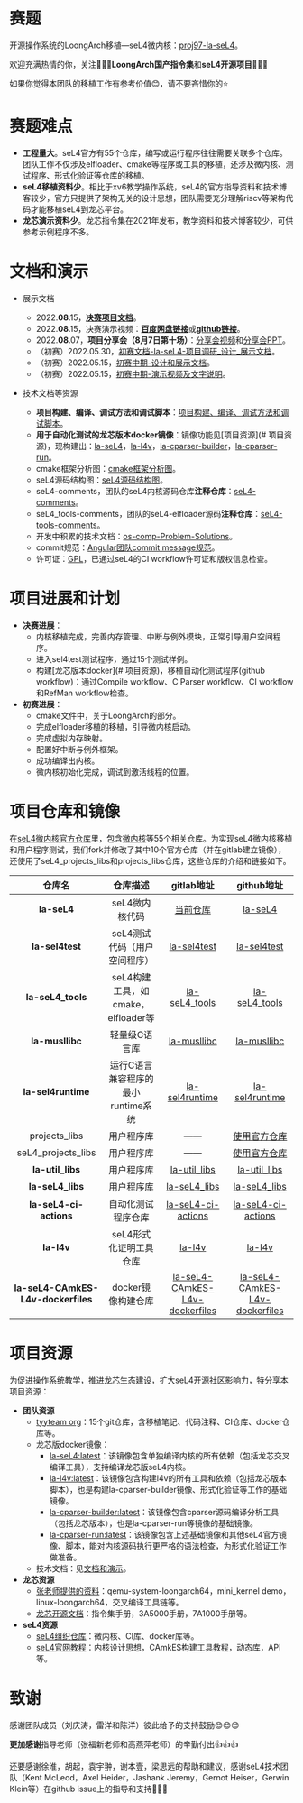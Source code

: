 <!--
  SPDX-License-Identifier: GPL-2.0-only
  Copyright 2022, tyyteam(Qingtao Liu, Yang Lei, Yang Chen)
  qtliu@mail.ustc.edu.cn, le24@mail.ustc.edu.cn, chenyangcs@mail.ustc.edu.cn
-->
# 赛题

开源操作系统的LoongArch移植—seL4微内核：[proj97-la-seL4](https://github.com/oscomp/proj97-la-seL4)。

欢迎充满热情的你，关注💖💖💖**LoongArch国产指令集**和**seL4开源项目**💖💖💖

如果你觉得本团队的移植工作有参考价值😊，请不要吝惜你的⭐

# 赛题难点

* **工程量大**。seL4官方有55个仓库，编写或运行程序往往需要关联多个仓库。团队工作不仅涉及elfloader、cmake等程序或工具的移植，还涉及微内核、测试程序、形式化验证等仓库的移植。
* **seL4移植资料少**。相比于xv6教学操作系统，seL4的官方指导资料和技术博客较少，官方只提供了架构无关的设计思想，团队需要充分理解riscv等架构代码才能移植seL4到龙芯平台。
* **龙芯演示资料少**。龙芯指令集在2021年发布，教学资料和技术博客较少，可供参考示例程序不多。

# 文档和演示

* 展示文档

  * 2022.**08**.15，[**决赛项目文档**](https://github.com/tyyteam/OS-comp-pdfdoc-videos/blob/main/proj97-la-seL4-tyyteam-%E5%86%B3%E8%B5%9B%E9%A1%B9%E7%9B%AE%E6%96%87%E6%A1%A3.pdf)。
  * 2022.**08**.15，决赛演示视频：[**百度网盘链接**](https://pan.baidu.com/s/16f4EYctBe0jwXw0sC8CLPg?pwd=6p4k)或[**github链接**](https://raw.githubusercontent.com/tyyteam/OS-comp-pdfdoc-videos/main/la-seL4-%E5%86%B3%E8%B5%9B%E9%A1%B9%E7%9B%AE%E6%BC%94%E7%A4%BA%E8%A7%86%E9%A2%91.mp4)。
  * 2022.**08**.07，**项目分享会（8月7日第十场）**：[分享会视频](https://www.bilibili.com/video/BV1PW4y1Y7zj?spm_id_from=333.999.0.0&vd_source=c0ebc331ee63978f26b2050109cc5826)和[分享会PPT](https://os.educg.net/2022CSCC?op=5)。
  * （初赛）2022.05.30，[初赛文档-la-seL4-项目调研\_设计\_展示文档](https://github.com/tyyteam/OS-comp-pdfdoc-videos/blob/main/la-seL4-%E5%88%9D%E8%B5%9B%E9%A1%B9%E7%9B%AE%E8%B0%83%E7%A0%94_%E8%AE%BE%E8%AE%A1_%E5%B1%95%E7%A4%BA%E6%96%87%E6%A1%A3.pdf)。
  * （初赛）2022.05.15，[初赛中期-设计和展示文档](./docs/初赛中期-设计和展示文档.md)。
  * （初赛）2022.05.15，[初赛中期-演示视频及文字说明](https://pan.baidu.com/s/1c8KKPdG0Ri_AbR2taWWPSw?pwd=2qdg)。
* 技术文档等资源

  * **项目构建、编译、调试方法和调试脚本**：[项目构建、编译、调试方法和调试脚本](./docs/技术文档-项目构建、编译和调试方法.md)。
  * **用于自动化测试的龙芯版本docker镜像**：镜像功能见[项目资源](# 项目资源)，现构建出：[la-seL4](https://hub.docker.com/repository/docker/gootal/la-sel4)，[la-l4v](https://hub.docker.com/repository/docker/gootal/la-l4v)，[la-cparser-builder](https://hub.docker.com/repository/docker/gootal/la-cparser-builder)，[la-cparser-run](https://hub.docker.com/r/gootal/la-cparser-run)。
  * cmake框架分析图：[cmake框架分析图](./docs/cmake框架分析图.md)。
  * seL4源码结构图：[seL4源码结构图](./docs/seL4源码结构图.md)。
  * seL4-comments，团队的seL4内核源码仓库**注释仓库**：[seL4-comments](https://github.com/tyyteam/seL4-comments)。
  * seL4_tools-comments，团队的seL4-elfloader源码**注释仓库**：[seL4-tools-comments](https://github.com/tyyteam/seL4_tools-comments)。
  * 开发中积累的技术文档：[os-comp-Problem-Solutions](https://github.com/tyyteam/seL4-oscompProblemSolutions)。
  * commit规范：[Angular团队commit message规范](https://github.com/angular/angular.js/blob/master/DEVELOPERS.md#-git-commit-guidelines)。
  * 许可证：[GPL](./LICENSE.md)，已通过seL4的CI workflow许可证和版权信息检查。

# 项目进展和计划

* **决赛进展**：
  * 内核移植完成，完善内存管理、中断与例外模块，正常引导用户空间程序。
  * 进入sel4test测试程序，通过15个测试样例。
  * 构建[龙芯版本docker](# 项目资源)，移植自动化测试程序(github workflow)：通过Compile workflow、C Parser workflow、CI workflow和RefMan workflow检查。
* **初赛进展**：
  * cmake文件中，关于LoongArch的部分。
  * 完成elfloader移植的移植，引导微内核启动。
  * 完成虚拟内存映射。
  * 配置好中断与例外框架。
  * 成功编译出内核。
  * 微内核初始化完成，调试到激活线程的位置。

# 项目仓库和镜像

在[seL4微内核官方仓库](https://github.com/seL4)里，包含[微内核](https://github.com/seL4/seL4)等55个相关仓库。为实现seL4微内核移植和用户程序测试，我们fork并修改了其中10个官方仓库（并在gitlab建立镜像），还使用了seL4_projects_libs和projects_libs仓库，这些仓库的介绍和链接如下。

|               仓库名               |              仓库描述              |                          gitlab地址                          |                          github地址                          |
| :--------------------------------: | :--------------------------------: | :----------------------------------------------------------: | :----------------------------------------------------------: |
|            **la-seL4**             |           seL4微内核代码           | [当前仓库](https://gitlab.eduxiji.net/qtliu/project788067-109730) |  [la-seL4](https://github.com/tyyteam/la-seL4/tree/master)   |
|          **la-sel4test**           |    seL4测试代码（用户空间程序）    | [la-sel4test](https://gitlab.eduxiji.net/qtliu/la-sel4test/-/tree/master) | [la-sel4test](https://github.com/tyyteam/la-sel4test/tree/master) |
|         **la-seL4_tools**          | seL4构建工具，如cmake，elfloader等 | [la-seL4_tools](https://gitlab.eduxiji.net/qtliu/la-seL4_tools/-/tree/master) | [la-seL4_tools](https://github.com/tyyteam/la-seL4_tools/tree/master) |
|          **la-musllibc**           |           轻量级C语言库            | [la-musllibc](https://gitlab.eduxiji.net/qtliu/la-musllibc/-/tree/master) | [la-musllibc](https://github.com/tyyteam/la-musllibc/tree/master) |
|         **la-sel4runtime**         | 运行C语言兼容程序的最小runtime系统 | [la-sel4runtime](https://gitlab.eduxiji.net/qtliu/la-sel4runtime/-/tree/master) | [la-sel4runtime](https://github.com/tyyteam/la-sel4runtime/tree/master) |
|           projects_libs            |             用户程序库             |                              ——                              |  [使用官方仓库](https://github.com/seL4/seL4_projects_libs)  |
|         seL4_projects_libs         |             用户程序库             |                              ——                              |  [使用官方仓库](https://github.com/seL4/seL4_projects_libs)  |
|          **la-util_libs**          |             用户程序库             | [la-util_libs](https://gitlab.eduxiji.net/qtliu/la-util_libs/-/tree/master) | [la-util_libs](https://github.com/tyyteam/la-util_libs/tree/master) |
|          **la-seL4_libs**          |             用户程序库             | [la-seL4_libs](https://gitlab.eduxiji.net/qtliu/la-seL4_libs/-/tree/master) | [la-seL4_libs](https://github.com/tyyteam/la-seL4_libs/tree/master) |
|       **la-seL4-ci-actions**       |         自动化测试程序仓库         | [la-seL4-ci-actions](https://gitlab.eduxiji.net/qtliu/la-sel4-ci-actions) | [la-seL4-ci-actions](https://github.com/tyyteam/la-seL4-ci-actions) |
|             **la-l4v**             |       seL4形式化证明工具仓库       |      [la-l4v](https://gitlab.eduxiji.net/qtliu/la-l4v)       |         [la-l4v](https://github.com/tyyteam/la-l4v)          |
| **la-seL4-CAmkES-L4v-dockerfiles** |         docker镜像构建仓库         | [la-seL4-CAmkES-L4v-dockerfiles](https://gitlab.eduxiji.net/qtliu/la-sel4-camkes-l4v-dockerfiles) | [la-seL4-CAmkES-L4v-dockerfiles](https://github.com/tyyteam/la-seL4-CAmkES-L4v-dockerfiles) |

# 项目资源

为促进操作系统教学，推进龙芯生态建设，扩大seL4开源社区影响力，特分享本项目资源：

* **团队资源**
  * [tyyteam org](https://github.com/tyyteam)：15个git仓库，含移植笔记、代码注释、CI仓库、docker仓库等。
  * 龙芯版docker镜像：
    * [la-seL4:latest](https://hub.docker.com/r/gootal/la-sel4)：该镜像包含单独编译内核的所有依赖（包括龙芯交叉编译工具），支持编译龙芯版seL4内核。
    * [la-l4v:latest](https://hub.docker.com/repository/docker/gootal/la-l4v)：该镜像包含构建l4v的所有工具和依赖（包括龙芯版本脚本），也是构建la-cparser-builder镜像、形式化验证等工作的基础镜像。
    * [la-cparser-builder:latest](https://hub.docker.com/repository/docker/gootal/la-cparser-builder)：该镜像包含cparser源码编译分析工具（包括龙芯版本），也是la-cparser-run等镜像的基础镜像。
    * [la-cparser-run:latest](https://hub.docker.com/r/gootal/la-cparser-run)：该镜像包含上述基础镜像和其他seL4官方镜像、脚本，能对内核源码执行更严格的语法检查，为形式化验证工作做准备。
  * 技术文档：见[文档和演示](#文档和演示)。
* **龙芯资源**
  * [张老师提供的资料](https://github.com/foxsen/qemu-loongarch-runenv)：qemu-system-loongarch64，mini_kernel demo，linux-loongarch64，交叉编译工具链等。
  * [龙芯开源文档](https://github.com/loongson)：指令集手册，3A5000手册，7A1000手册等。
* **seL4资源**
  * [seL4组织仓库](https://github.com/seL4)：微内核、CI库、docker库等。
  * [seL4官网教程](https://docs.sel4.systems/Tutorials/)：内核设计思想，CAmkES构建工具教程，动态库，API等。

# 致谢

感谢团队成员（刘庆涛，雷洋和陈洋）彼此给予的支持鼓励😊😊😊

**更加感谢**指导老师（张福新老师和高燕萍老师）的辛勤付出👍👍👍

还要感谢徐淮，胡起，袁宇翀，谢本壹，梁思远的帮助和建议，感谢seL4技术团队（Kent McLeod，Axel Heider，Jashank Jeremy，Gernot Heiser，Gerwin Klein等）在github issue上的指导和支持💖💖💖



